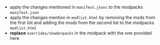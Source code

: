 - apply the changes mentioned in `manifest.jsonc` to the modpacks `manifest.json`
- apply the changes mention in `modlist.html` by removing the mods from the first list and adding the mods from the second list to the modpacks `modlist.html`
- **replace** `overrides/shaderpacks` in the modpack with the one provided here
